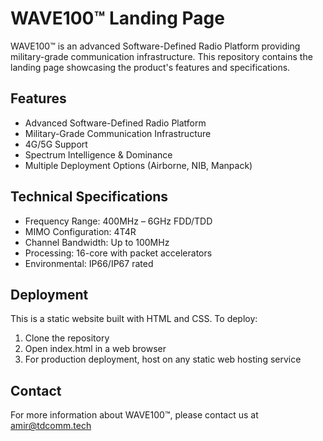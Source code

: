 # WAVE100™ Landing Page

WAVE100™ is an advanced Software-Defined Radio Platform providing military-grade communication infrastructure. This repository contains the landing page showcasing the product's features and specifications.

## Features

- Advanced Software-Defined Radio Platform
- Military-Grade Communication Infrastructure
- 4G/5G Support
- Spectrum Intelligence & Dominance
- Multiple Deployment Options (Airborne, NIB, Manpack)

## Technical Specifications

- Frequency Range: 400MHz – 6GHz FDD/TDD
- MIMO Configuration: 4T4R
- Channel Bandwidth: Up to 100MHz
- Processing: 16-core with packet accelerators
- Environmental: IP66/IP67 rated

## Deployment

This is a static website built with HTML and CSS. To deploy:

1. Clone the repository
2. Open index.html in a web browser
3. For production deployment, host on any static web hosting service

## Contact

For more information about WAVE100™, please contact us at amir@tdcomm.tech 